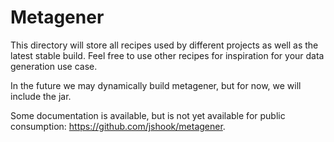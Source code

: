 # Metagener

This directory will store all recipes used by different projects as well as the
latest stable build. Feel free to use other recipes for inspiration for your
data generation use case.

In the future we may dynamically build metagener, but for now, we will include
the jar.

Some documentation is available, but is not yet available for public consumption:
https://github.com/jshook/metagener.

